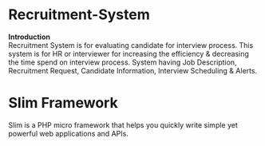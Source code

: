 # Recruitment-System
**Introduction**<br/>
Recruitment System is for evaluating candidate for interview process.
This system is for HR or interviewer for increasing the efficiency & decreasing the time spend on interview process.
System having Job Description, Recruitment Request, Candidate Information, Interview Scheduling & Alerts.

# Slim Framework
Slim is a PHP micro framework that helps you quickly write simple yet powerful web applications and APIs.
